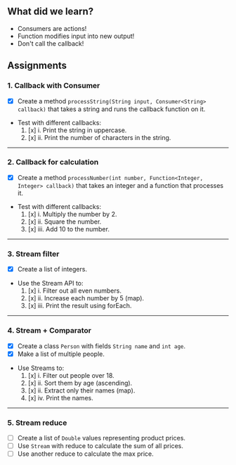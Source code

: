 ## What did we learn?
* Consumers are actions!
* Function modifies input into new output!
* Don't call the callback!
## Assignments
### 1. Callback with Consumer
- [x] Create a method `processString(String input, Consumer<String> callback)` that takes a string and runs the callback 
function on it. 
- Test with different callbacks:
  1. [x] i. Print the string in uppercase.
  2. [x] ii. Print the number of characters in the string.

---

### 2. Callback for calculation
- [x] Create a method `processNumber(int number, Function<Integer, Integer> callback)` that takes an integer and a
function that processes it.
- Test with different callbacks:
  1. [x] i. Multiply the number by 2.
  2. [x] ii. Square the number.
  3. [x] iii. Add 10 to the number.

---

### 3. Stream filter
- [x] Create a list of integers.
- Use the Stream API to:
  1. [x] i. Filter out all even numbers.
  2. [x] ii. Increase each number by 5 (map).
  3. [x] iii. Print the result using forEach.

---

### 4. Stream + Comparator
- [x] Create a class `Person` with fields `String name` and `int age`.
- [x] Make a list of multiple people.
- Use Streams to:
  1. [x] i. Filter out people over 18.
  2. [x] ii. Sort them by age (ascending).
  3. [x] ii. Extract only their names (map).
  4. [x] iv. Print the names.

---

### 5. Stream reduce
- [ ] Create a list of `Double` values representing product prices.
- [ ] Use `Stream` with reduce to calculate the sum of all prices.
- [ ] Use another reduce to calculate the max price.
